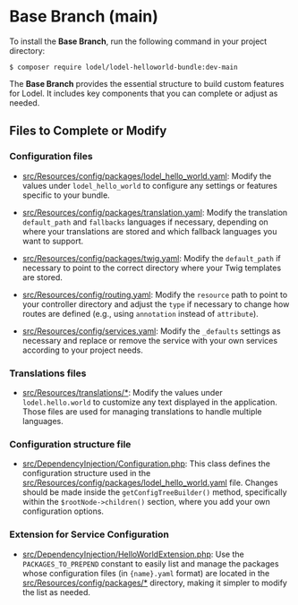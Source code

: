 # Base Branch (main)

To install the **Base Branch**, run the following command in your project directory:

    $ composer require lodel/lodel-helloworld-bundle:dev-main

The **Base Branch** provides the essential structure to build custom features for Lodel. It includes key components that you can complete or adjust as needed.

## Files to Complete or Modify

### Configuration files

- [src/Resources/config/packages/lodel_hello_world.yaml](./../../src/Resources/config/packages/lodel_hello_world.yaml): Modify the values under `lodel_hello_world` to configure any settings or features specific to your bundle.

- [src/Resources/config/packages/translation.yaml](./../../src/Resources/config/packages/translation.yaml): Modify the translation `default_path` and `fallbacks` languages if necessary, depending on where your translations are stored and which fallback languages you want to support.

- [src/Resources/config/packages/twig.yaml](./../../src/Resources/config/packages/twig.yaml): Modify the `default_path` if necessary to point to the correct directory where your Twig templates are stored.

- [src/Resources/config/routing.yaml](./../../src/Resources/config/routing.yaml): Modify the `resource` path to point to your controller directory and adjust the `type` if necessary to change how routes are defined (e.g., using `annotation` instead of `attribute`).

- [src/Resources/config/services.yaml](./../../src/Resources/config/services.yaml): Modify the `_defaults` settings as necessary and replace or remove the service with your own services according to your project needs.

### Translations files

- [src/Resources/translations/*](./../../src/Resources/translations): Modify the values under `lodel.hello.world` to customize any text displayed in the application. Those files are used for managing translations to handle multiple languages.

### Configuration structure file

- [src/DependencyInjection/Configuration.php](./../../src/DependencyInjection/Configuration.php): This class defines the configuration structure used in the [src/Resources/config/packages/lodel_hello_world.yaml](./../../src/Resources/config/packages/lodel_hello_world.yaml) file. Changes should be made inside the ```getConfigTreeBuilder()``` method, specifically within the ```$rootNode->children()``` section, where you add your own configuration options.

### Extension for Service Configuration

- [src/DependencyInjection/HelloWorldExtension.php](./../../src/DependencyInjection/HelloWorldExtension.php): Use the `PACKAGES_TO_PREPEND` constant to easily list and manage the packages whose configuration files (in `{name}.yaml` format) are located in the [src/Resources/config/packages/*](./../../src/Resources/config/packages) directory, making it simpler to modify the list as needed.
